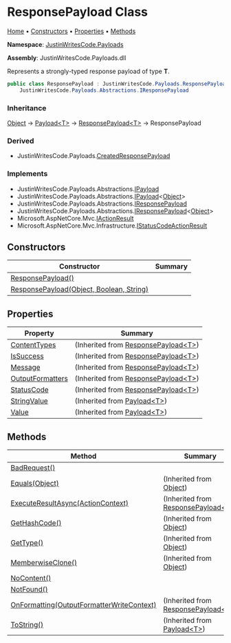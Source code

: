 # ResponsePayload Class

[Home](../../README.md) &#x2022; [Constructors](#constructors) &#x2022; [Properties](#properties) &#x2022; [Methods](#methods)

**Namespace**: [JustinWritesCode.Payloads](../README.md)

**Assembly**: JustinWritesCode\.Payloads\.dll

  
Represents a strongly\-typed response payload of type **T**\.

```csharp
public class ResponsePayload : JustinWritesCode.Payloads.ResponsePayload<object>,
    JustinWritesCode.Payloads.Abstractions.IResponsePayload
```

### Inheritance

[Object](https://docs.microsoft.com/en-us/dotnet/api/system.object) &#x2192; [Payload\<T\>](../Payload-1/README.md) &#x2192; [ResponsePayload\<T\>](../ResponsePayload-1/README.md) &#x2192; ResponsePayload

### Derived

* JustinWritesCode\.Payloads\.[CreatedResponsePayload](../CreatedResponsePayload/README.md)

### Implements

* JustinWritesCode\.Payloads\.Abstractions\.[IPayload](../Abstractions/IPayload/README.md)
* JustinWritesCode\.Payloads\.Abstractions\.[IPayload](../Abstractions/IPayload-1/README.md)\<[Object](https://docs.microsoft.com/en-us/dotnet/api/system.object)\>
* JustinWritesCode\.Payloads\.Abstractions\.[IResponsePayload](../Abstractions/IResponsePayload/README.md)
* JustinWritesCode\.Payloads\.Abstractions\.[IResponsePayload](../Abstractions/IResponsePayload-1/README.md)\<[Object](https://docs.microsoft.com/en-us/dotnet/api/system.object)\>
* Microsoft\.AspNetCore\.Mvc\.[IActionResult](https://docs.microsoft.com/en-us/dotnet/api/microsoft.aspnetcore.mvc.iactionresult)
* Microsoft\.AspNetCore\.Mvc\.Infrastructure\.[IStatusCodeActionResult](https://docs.microsoft.com/en-us/dotnet/api/microsoft.aspnetcore.mvc.infrastructure.istatuscodeactionresult)

## Constructors

| Constructor | Summary |
| ----------- | ------- |
| [ResponsePayload()](-ctor/README.md#3719470865) | |
| [ResponsePayload(Object, Boolean, String)](-ctor/README.md#3428038925) | |

## Properties

| Property | Summary |
| -------- | ------- |
| [ContentTypes](../ResponsePayload-1/ContentTypes/README.md) |  \(Inherited from [ResponsePayload\<T\>](../ResponsePayload-1/README.md)\) |
| [IsSuccess](../ResponsePayload-1/IsSuccess/README.md) |  \(Inherited from [ResponsePayload\<T\>](../ResponsePayload-1/README.md)\) |
| [Message](../ResponsePayload-1/Message/README.md) |  \(Inherited from [ResponsePayload\<T\>](../ResponsePayload-1/README.md)\) |
| [OutputFormatters](../ResponsePayload-1/OutputFormatters/README.md) |  \(Inherited from [ResponsePayload\<T\>](../ResponsePayload-1/README.md)\) |
| [StatusCode](../ResponsePayload-1/StatusCode/README.md) |  \(Inherited from [ResponsePayload\<T\>](../ResponsePayload-1/README.md)\) |
| [StringValue](../Payload-1/StringValue/README.md) |  \(Inherited from [Payload\<T\>](../Payload-1/README.md)\) |
| [Value](../Payload-1/Value/README.md) |  \(Inherited from [Payload\<T\>](../Payload-1/README.md)\) |

## Methods

| Method | Summary |
| ------ | ------- |
| [BadRequest()](BadRequest/README.md) | |
| [Equals(Object)](https://docs.microsoft.com/en-us/dotnet/api/system.object.equals) |  \(Inherited from [Object](https://docs.microsoft.com/en-us/dotnet/api/system.object)\) |
| [ExecuteResultAsync(ActionContext)](../ResponsePayload-1/ExecuteResultAsync/README.md) |  \(Inherited from [ResponsePayload\<T\>](../ResponsePayload-1/README.md)\) |
| [GetHashCode()](https://docs.microsoft.com/en-us/dotnet/api/system.object.gethashcode) |  \(Inherited from [Object](https://docs.microsoft.com/en-us/dotnet/api/system.object)\) |
| [GetType()](https://docs.microsoft.com/en-us/dotnet/api/system.object.gettype) |  \(Inherited from [Object](https://docs.microsoft.com/en-us/dotnet/api/system.object)\) |
| [MemberwiseClone()](https://docs.microsoft.com/en-us/dotnet/api/system.object.memberwiseclone) |  \(Inherited from [Object](https://docs.microsoft.com/en-us/dotnet/api/system.object)\) |
| [NoContent()](NoContent/README.md) | |
| [NotFound()](NotFound/README.md) | |
| [OnFormatting(OutputFormatterWriteContext)](../ResponsePayload-1/OnFormatting/README.md) |  \(Inherited from [ResponsePayload\<T\>](../ResponsePayload-1/README.md)\) |
| [ToString()](../Payload-1/ToString/README.md) |  \(Inherited from [Payload\<T\>](../Payload-1/README.md)\) |

